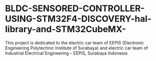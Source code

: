 # BLDC-SENSORED-CONTROLLER-USING-STM32F4-DISCOVERY-hal-library-and-STM32CubeMX-
This project is dedicated to the electric car team of EEPIS (Electronic Engineering Polytechnic Institute of Surabaya) and electric car team of Industrial Electrical Engineering – EEPIS, Surabaya Indonesia
